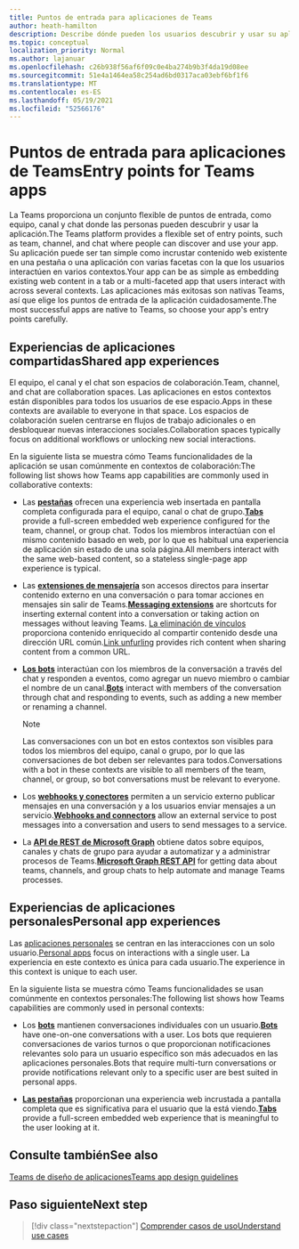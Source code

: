 ```yaml
---
title: Puntos de entrada para aplicaciones de Teams
author: heath-hamilton
description: Describe dónde pueden los usuarios descubrir y usar su aplicación en Teams.
ms.topic: conceptual
localization_priority: Normal
ms.author: lajanuar
ms.openlocfilehash: c26b938f56af6f09c0e4ba274b9b3f4da19d08ee
ms.sourcegitcommit: 51e4a1464ea58c254ad6bd0317aca03ebf6bf1f6
ms.translationtype: MT
ms.contentlocale: es-ES
ms.lasthandoff: 05/19/2021
ms.locfileid: "52566176"
---
```

# <a name="entry-points-for-teams-apps"></a><span data-ttu-id="139c7-103">Puntos de entrada para aplicaciones de Teams</span><span class="sxs-lookup"><span data-stu-id="139c7-103">Entry points for Teams apps</span></span>

<span data-ttu-id="139c7-104">La Teams proporciona un conjunto flexible de puntos de entrada, como equipo, canal y chat donde las personas pueden descubrir y usar la aplicación.</span><span class="sxs-lookup"><span data-stu-id="139c7-104">The Teams platform provides a flexible set of entry points, such as team, channel, and chat where people can discover and use your app.</span></span> <span data-ttu-id="139c7-105">Su aplicación puede ser tan simple como incrustar contenido web existente en una pestaña o una aplicación con varias facetas con la que los usuarios interactúen en varios contextos.</span><span class="sxs-lookup"><span data-stu-id="139c7-105">Your app can be as simple as embedding existing web content in a tab or a multi-faceted app that users interact with across several contexts.</span></span>
<span data-ttu-id="139c7-106">Las aplicaciones más exitosas son nativas Teams, así que elige los puntos de entrada de la aplicación cuidadosamente.</span><span class="sxs-lookup"><span data-stu-id="139c7-106">The most successful apps are native to Teams, so choose your app's entry points carefully.</span></span>

## <a name="shared-app-experiences"></a><span data-ttu-id="139c7-107">Experiencias de aplicaciones compartidas</span><span class="sxs-lookup"><span data-stu-id="139c7-107">Shared app experiences</span></span>

<span data-ttu-id="139c7-108">El equipo, el canal y el chat son espacios de colaboración.</span><span class="sxs-lookup"><span data-stu-id="139c7-108">Team, channel, and chat are collaboration spaces.</span></span> <span data-ttu-id="139c7-109">Las aplicaciones en estos contextos están disponibles para todos los usuarios de ese espacio.</span><span class="sxs-lookup"><span data-stu-id="139c7-109">Apps in these contexts are available to everyone in that space.</span></span> <span data-ttu-id="139c7-110">Los espacios de colaboración suelen centrarse en flujos de trabajo adicionales o en desbloquear nuevas interacciones sociales.</span><span class="sxs-lookup"><span data-stu-id="139c7-110">Collaboration spaces typically focus on additional workflows or unlocking new social interactions.</span></span>

<span data-ttu-id="139c7-111">En la siguiente lista se muestra cómo Teams funcionalidades de la aplicación se usan comúnmente en contextos de colaboración:</span><span class="sxs-lookup"><span data-stu-id="139c7-111">The following list shows how Teams app capabilities are commonly used in collaborative contexts:</span></span>

* <span data-ttu-id="139c7-112">Las [**pestañas**](~/tabs/what-are-tabs.md) ofrecen una experiencia web insertada en pantalla completa configurada para el equipo, canal o chat de grupo.</span><span class="sxs-lookup"><span data-stu-id="139c7-112">[**Tabs**](~/tabs/what-are-tabs.md) provide a full-screen embedded web experience configured for the team, channel, or group chat.</span></span> <span data-ttu-id="139c7-113">Todos los miembros interactúan con el mismo contenido basado en web, por lo que es habitual una experiencia de aplicación sin estado de una sola página.</span><span class="sxs-lookup"><span data-stu-id="139c7-113">All members interact with the same web-based content, so a stateless single-page app experience is typical.</span></span>

* <span data-ttu-id="139c7-114">Las [**extensiones de mensajería**](~/messaging-extensions/what-are-messaging-extensions.md) son accesos directos para insertar contenido externo en una conversación o para tomar acciones en mensajes sin salir de Teams.</span><span class="sxs-lookup"><span data-stu-id="139c7-114">[**Messaging extensions**](~/messaging-extensions/what-are-messaging-extensions.md) are shortcuts for inserting external content into a conversation or taking action on messages without leaving Teams.</span></span> <span data-ttu-id="139c7-115">[La eliminación de vínculos](~/messaging-extensions/how-to/link-unfurling.md) proporciona contenido enriquecido al compartir contenido desde una dirección URL común.</span><span class="sxs-lookup"><span data-stu-id="139c7-115">[Link unfurling](~/messaging-extensions/how-to/link-unfurling.md) provides rich content when sharing content from a common URL.</span></span>

* <span data-ttu-id="139c7-116">[**Los bots**](~/bots/what-are-bots.md) interactúan con los miembros de la conversación a través del chat y responden a eventos, como agregar un nuevo miembro o cambiar el nombre de un canal.</span><span class="sxs-lookup"><span data-stu-id="139c7-116">[**Bots**](~/bots/what-are-bots.md) interact with members of the conversation through chat and responding to events, such as adding a new member or renaming a channel.</span></span> 
   > [!NOTE]
   > <span data-ttu-id="139c7-117">Las conversaciones con un bot en estos contextos son visibles para todos los miembros del equipo, canal o grupo, por lo que las conversaciones de bot deben ser relevantes para todos.</span><span class="sxs-lookup"><span data-stu-id="139c7-117">Conversations with a bot in these contexts are visible to all members of the team, channel, or group, so bot conversations must be relevant to everyone.</span></span>

* <span data-ttu-id="139c7-118">Los [**webhooks y conectores**](~/webhooks-and-connectors/what-are-webhooks-and-connectors.md) permiten a un servicio externo publicar mensajes en una conversación y a los usuarios enviar mensajes a un servicio.</span><span class="sxs-lookup"><span data-stu-id="139c7-118">[**Webhooks and connectors**](~/webhooks-and-connectors/what-are-webhooks-and-connectors.md) allow an external service to post messages into a conversation and users to send messages to a service.</span></span>

* <span data-ttu-id="139c7-119">La [**API de REST de Microsoft Graph**](/graph/teams-concept-overview) obtiene datos sobre equipos, canales y chats de grupo para ayudar a automatizar y a administrar procesos de Teams.</span><span class="sxs-lookup"><span data-stu-id="139c7-119">[**Microsoft Graph REST API**](/graph/teams-concept-overview) for getting data about teams, channels, and group chats to help automate and manage Teams processes.</span></span>

## <a name="personal-app-experiences"></a><span data-ttu-id="139c7-120">Experiencias de aplicaciones personales</span><span class="sxs-lookup"><span data-stu-id="139c7-120">Personal app experiences</span></span>

<span data-ttu-id="139c7-121">Las [aplicaciones personales](../concepts/design/personal-apps.md) se centran en las interacciones con un solo usuario.</span><span class="sxs-lookup"><span data-stu-id="139c7-121">[Personal apps](../concepts/design/personal-apps.md) focus on interactions with a single user.</span></span> <span data-ttu-id="139c7-122">La experiencia en este contexto es única para cada usuario.</span><span class="sxs-lookup"><span data-stu-id="139c7-122">The experience in this context is unique to each user.</span></span>

<span data-ttu-id="139c7-123">En la siguiente lista se muestra cómo Teams funcionalidades se usan comúnmente en contextos personales:</span><span class="sxs-lookup"><span data-stu-id="139c7-123">The following list shows how Teams capabilities are commonly used in personal contexts:</span></span>

* <span data-ttu-id="139c7-124">Los [**bots**](~/bots/what-are-bots.md) mantienen conversaciones individuales con un usuario.</span><span class="sxs-lookup"><span data-stu-id="139c7-124">[**Bots**](~/bots/what-are-bots.md) have one-on-one conversations with a user.</span></span> <span data-ttu-id="139c7-125">Los bots que requieren conversaciones de varios turnos o que proporcionan notificaciones relevantes solo para un usuario específico son más adecuados en las aplicaciones personales.</span><span class="sxs-lookup"><span data-stu-id="139c7-125">Bots that require multi-turn conversations or provide notifications relevant only to a specific user are best suited in personal apps.</span></span>

* <span data-ttu-id="139c7-126">[**Las pestañas**](~/tabs/what-are-tabs.md) proporcionan una experiencia web incrustada a pantalla completa que es significativa para el usuario que la está viendo.</span><span class="sxs-lookup"><span data-stu-id="139c7-126">[**Tabs**](~/tabs/what-are-tabs.md) provide a full-screen embedded web experience that is meaningful to the user looking at it.</span></span>

## <a name="see-also"></a><span data-ttu-id="139c7-127">Consulte también</span><span class="sxs-lookup"><span data-stu-id="139c7-127">See also</span></span>

[<span data-ttu-id="139c7-128">Teams de diseño de aplicaciones</span><span class="sxs-lookup"><span data-stu-id="139c7-128">Teams app design guidelines</span></span>](../concepts/design/design-teams-app-overview.md)

## <a name="next-step"></a><span data-ttu-id="139c7-129">Paso siguiente</span><span class="sxs-lookup"><span data-stu-id="139c7-129">Next step</span></span>

> [!div class="nextstepaction"]
> [<span data-ttu-id="139c7-130">Comprender casos de uso</span><span class="sxs-lookup"><span data-stu-id="139c7-130">Understand use cases</span></span>](../concepts/design/understand-use-cases.md)
